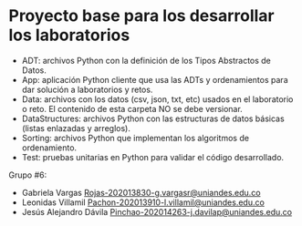 # Proyecto base para los desarrollar los laboratorios

*	ADT: archivos Python con la definición de los Tipos Abstractos de Datos.
*	App: aplicación Python cliente que usa las ADTs y ordenamientos para dar solución a laboratorios y retos.
*	Data: archivos con los datos (csv, json, txt, etc) usados en el laboratorio o reto. El contenido de esta carpeta NO se debe versionar.
*	DataStructures: archivos Python con las estructuras de datos básicas (listas enlazadas y arreglos).
*	Sorting: archivos Python que implementan los algoritmos de ordenamiento.
*	Test: pruebas unitarias en Python para validar el código desarrollado.


Grupo #6:
*   Gabriela Vargas Rojas-202013830-g.vargasr@uniandes.edu.co
*   Leonidas Villamil Pachon-202013910-l.villamil@uniandes.edu.co
*   Jesús Alejandro Dávila Pinchao-202014263-j.davilap@uniandes.edu.co
